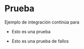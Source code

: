 # Prueba


Ejemplo de integración continúa para

* Esto es una prueba

* Esto es una prueba de fallos
